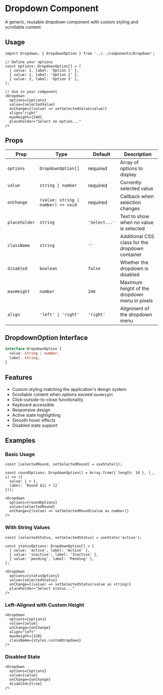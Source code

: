 # Dropdown Component

A generic, reusable dropdown component with custom styling and scrollable content.

## Usage

```tsx
import Dropdown, { DropdownOption } from '../../components/Dropdown';

// Define your options
const options: DropdownOption[] = [
  { value: 1, label: 'Option 1' },
  { value: 2, label: 'Option 2' },
  { value: 3, label: 'Option 3' },
];

// Use in your component
<Dropdown
  options={options}
  value={selectedValue}
  onChange={(value) => setSelectedValue(value)}
  align="right"
  maxHeight={240}
  placeholder="Select an option..."
/>
```

## Props

| Prop | Type | Default | Description |
|------|------|---------|-------------|
| `options` | `DropdownOption[]` | required | Array of options to display |
| `value` | `string \| number` | required | Currently selected value |
| `onChange` | `(value: string \| number) => void` | required | Callback when selection changes |
| `placeholder` | `string` | `'Select...'` | Text to show when no value is selected |
| `className` | `string` | `''` | Additional CSS class for the dropdown container |
| `disabled` | `boolean` | `false` | Whether the dropdown is disabled |
| `maxHeight` | `number` | `240` | Maximum height of the dropdown menu in pixels |
| `align` | `'left' \| 'right'` | `'right'` | Alignment of the dropdown menu |

## DropdownOption Interface

```typescript
interface DropdownOption {
  value: string | number;
  label: string;
}
```

## Features

- Custom styling matching the application's design system
- Scrollable content when options exceed `maxHeight`
- Click-outside-to-close functionality
- Keyboard accessible
- Responsive design
- Active state highlighting
- Smooth hover effects
- Disabled state support

## Examples

### Basic Usage
```tsx
const [selectedRound, setSelectedRound] = useState(1);

const roundOptions: DropdownOption[] = Array.from({ length: 10 }, (_, i) => ({
  value: i + 1,
  label: `Round ${i + 1}`
}));

<Dropdown
  options={roundOptions}
  value={selectedRound}
  onChange={(value) => setSelectedRound(value as number)}
/>
```

### With String Values
```tsx
const [selectedStatus, setSelectedStatus] = useState('active');

const statusOptions: DropdownOption[] = [
  { value: 'active', label: 'Active' },
  { value: 'inactive', label: 'Inactive' },
  { value: 'pending', label: 'Pending' },
];

<Dropdown
  options={statusOptions}
  value={selectedStatus}
  onChange={(value) => setSelectedStatus(value as string)}
  placeholder="Select status..."
/>
```

### Left-Aligned with Custom Height
```tsx
<Dropdown
  options={options}
  value={value}
  onChange={onChange}
  align="left"
  maxHeight={320}
  className={styles.customDropdown}
/>
```

### Disabled State
```tsx
<Dropdown
  options={options}
  value={value}
  onChange={onChange}
  disabled={true}
/>
```

